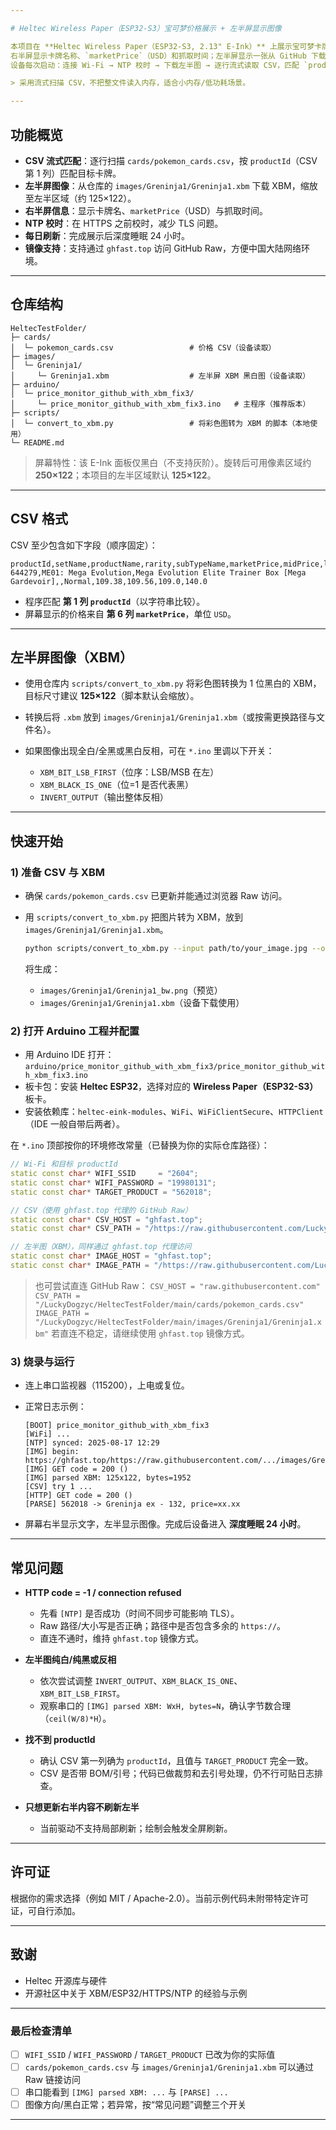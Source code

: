 ```yaml
---

# Heltec Wireless Paper（ESP32-S3）宝可梦价格展示 + 左半屏显示图像

本项目在 **Heltec Wireless Paper（ESP32-S3, 2.13" E-Ink）** 上展示宝可梦卡牌价格：
右半屏显示卡牌名称、`marketPrice`（USD）和抓取时间；左半屏显示一张从 GitHub 下载的 **XBM 黑白图**。
设备每次启动：连接 Wi-Fi → NTP 校时 → 下载左半图 → 逐行流式读取 CSV，匹配 `productId` → **全屏刷新** → 深度睡眠 24h。

> 采用流式扫描 CSV，不把整文件读入内存，适合小内存/低功耗场景。

---
```


## 功能概览

* **CSV 流式匹配**：逐行扫描 `cards/pokemon_cards.csv`，按 `productId`（CSV 第 1 列）匹配目标卡牌。
* **左半屏图像**：从仓库的 `images/Greninja1/Greninja1.xbm` 下载 XBM，缩放至左半区域（约 125×122）。
* **右半屏信息**：显示卡牌名、`marketPrice`（USD）与抓取时间。
* **NTP 校时**：在 HTTPS 之前校时，减少 TLS 问题。
* **每日刷新**：完成展示后深度睡眠 24 小时。
* **镜像支持**：支持通过 `ghfast.top` 访问 GitHub Raw，方便中国大陆网络环境。

---

## 仓库结构

```
HeltecTestFolder/
├─ cards/
│  └─ pokemon_cards.csv                 # 价格 CSV（设备读取）
├─ images/
│  └─ Greninja1/
│     └─ Greninja1.xbm                  # 左半屏 XBM 黑白图（设备读取）
├─ arduino/
│  └─ price_monitor_github_with_xbm_fix3/
│     └─ price_monitor_github_with_xbm_fix3.ino   # 主程序（推荐版本）
├─ scripts/
│  └─ convert_to_xbm.py                 # 将彩色图转为 XBM 的脚本（本地使用）
└─ README.md
```

> 屏幕特性：该 E-Ink 面板仅黑白（不支持灰阶）。旋转后可用像素区域约 **250×122**；本项目的左半区域默认 **125×122**。

---

## CSV 格式

CSV 至少包含如下字段（顺序固定）：

```
productId,setName,productName,rarity,subTypeName,marketPrice,midPrice,lowPrice,highPrice
644279,ME01: Mega Evolution,Mega Evolution Elite Trainer Box [Mega Gardevoir],,Normal,109.38,109.56,109.0,140.0
```

* 程序匹配 **第 1 列 `productId`**（以字符串比较）。
* 屏幕显示的价格来自 **第 6 列 `marketPrice`**，单位 `USD`。

---

## 左半屏图像（XBM）

* 使用仓库内 `scripts/convert_to_xbm.py` 将彩色图转换为 1 位黑白的 XBM，目标尺寸建议 **125×122**（脚本默认会缩放）。
* 转换后将 `.xbm` 放到 `images/Greninja1/Greninja1.xbm`（或按需更换路径与文件名）。
* 如果图像出现全白/全黑或黑白反相，可在 `*.ino` 里调以下开关：

  * `XBM_BIT_LSB_FIRST`（位序：LSB/MSB 在左）
  * `XBM_BLACK_IS_ONE`（位=1 是否代表黑）
  * `INVERT_OUTPUT`（输出整体反相）

---

## 快速开始

### 1) 准备 CSV 与 XBM

* 确保 `cards/pokemon_cards.csv` 已更新并能通过浏览器 Raw 访问。
* 用 `scripts/convert_to_xbm.py` 把图片转为 XBM，放到 `images/Greninja1/Greninja1.xbm`。

  ```bash
  python scripts/convert_to_xbm.py --input path/to/your_image.jpg --outbase images/Greninja1/Greninja1
  ```

  将生成：

  * `images/Greninja1/Greninja1_bw.png`（预览）
  * `images/Greninja1/Greninja1.xbm`（设备下载使用）

### 2) 打开 Arduino 工程并配置

* 用 Arduino IDE 打开：
  `arduino/price_monitor_github_with_xbm_fix3/price_monitor_github_with_xbm_fix3.ino`
* 板卡包：安装 **Heltec ESP32**，选择对应的 **Wireless Paper（ESP32-S3）** 板卡。
* 安装依赖库：`heltec-eink-modules`、`WiFi`、`WiFiClientSecure`、`HTTPClient`（IDE 一般自带后两者）。

在 `*.ino` 顶部按你的环境修改常量（已替换为你的实际仓库路径）：

```cpp
// Wi-Fi 和目标 productId
static const char* WIFI_SSID     = "2604";
static const char* WIFI_PASSWORD = "19980131";
static const char* TARGET_PRODUCT = "562018";

// CSV（使用 ghfast.top 代理的 GitHub Raw）
static const char* CSV_HOST = "ghfast.top";
static const char* CSV_PATH = "/https://raw.githubusercontent.com/LuckyDogzyc/HeltecTestFolder/refs/heads/main/cards/pokemon_cards.csv";

// 左半图（XBM），同样通过 ghfast.top 代理访问
static const char* IMAGE_HOST = "ghfast.top";
static const char* IMAGE_PATH = "/https://raw.githubusercontent.com/LuckyDogzyc/HeltecTestFolder/refs/heads/main/images/Greninja1/Greninja1.xbm";
```

> 也可尝试直连 GitHub Raw：
> `CSV_HOST = "raw.githubusercontent.com"`
> `CSV_PATH = "/LuckyDogzyc/HeltecTestFolder/main/cards/pokemon_cards.csv"`
> `IMAGE_PATH = "/LuckyDogzyc/HeltecTestFolder/main/images/Greninja1/Greninja1.xbm"`
> 若直连不稳定，请继续使用 `ghfast.top` 镜像方式。

### 3) 烧录与运行

* 连上串口监视器（115200），上电或复位。
* 正常日志示例：

  ```
  [BOOT] price_monitor_github_with_xbm_fix3
  [WiFi] ...
  [NTP] synced: 2025-08-17 12:29
  [IMG] begin: https://ghfast.top/https://raw.githubusercontent.com/.../images/Greninja1/Greninja1.xbm
  [IMG] GET code = 200 ()
  [IMG] parsed XBM: 125x122, bytes=1952
  [CSV] try 1 ...
  [HTTP] GET code = 200 ()
  [PARSE] 562018 -> Greninja ex - 132, price=xx.xx
  ```
* 屏幕右半显示文字，左半显示图像。完成后设备进入 **深度睡眠 24 小时**。

---

## 常见问题

* **HTTP code = -1 / connection refused**

  * 先看 `[NTP]` 是否成功（时间不同步可能影响 TLS）。
  * Raw 路径/大小写是否正确；路径中是否包含多余的 `https://`。
  * 直连不通时，维持 `ghfast.top` 镜像方式。

* **左半图纯白/纯黑或反相**

  * 依次尝试调整 `INVERT_OUTPUT`、`XBM_BLACK_IS_ONE`、`XBM_BIT_LSB_FIRST`。
  * 观察串口的 `[IMG] parsed XBM: WxH, bytes=N`，确认字节数合理（`ceil(W/8)*H`）。

* **找不到 productId**

  * 确认 CSV 第一列确为 `productId`，且值与 `TARGET_PRODUCT` 完全一致。
  * CSV 是否带 BOM/引号；代码已做裁剪和去引号处理，仍不行可贴日志排查。

* **只想更新右半内容不刷新左半**

  * 当前驱动不支持局部刷新；绘制会触发全屏刷新。

---

## 许可证

根据你的需求选择（例如 MIT / Apache-2.0）。当前示例代码未附带特定许可证，可自行添加。

---

## 致谢

* Heltec 开源库与硬件
* 开源社区中关于 XBM/ESP32/HTTPS/NTP 的经验与示例

---

### 最后检查清单

* [ ] `WIFI_SSID` / `WIFI_PASSWORD` / `TARGET_PRODUCT` 已改为你的实际值
* [ ] `cards/pokemon_cards.csv` 与 `images/Greninja1/Greninja1.xbm` 可以通过 Raw 链接访问
* [ ] 串口能看到 `[IMG] parsed XBM: ...` 与 `[PARSE] ...`
* [ ] 图像方向/黑白正常；若异常，按“常见问题”调整三个开关

---

